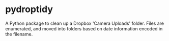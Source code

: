 # pydroptidy

A Python package to clean up a Dropbox 'Camera Uploads' folder. Files are enumerated, and moved into folders based on
date information encoded in the filename.
